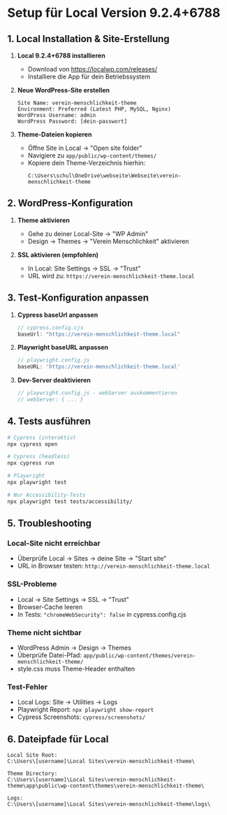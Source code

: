 # Setup für Local Version 9.2.4+6788

## 1. Local Installation & Site-Erstellung

1. **Local 9.2.4+6788 installieren**
   - Download von https://localwp.com/releases/
   - Installiere die App für dein Betriebssystem

2. **Neue WordPress-Site erstellen**
   ```
   Site Name: verein-menschlichkeit-theme
   Environment: Preferred (Latest PHP, MySQL, Nginx)
   WordPress Username: admin
   WordPress Password: [dein-passwort]
   ```

3. **Theme-Dateien kopieren**
   - Öffne Site in Local → "Open site folder"
   - Navigiere zu `app/public/wp-content/themes/`
   - Kopiere dein Theme-Verzeichnis hierhin:
     ```
     C:\Users\schul\OneDrive\webseite\Webseite\verein-menschlichkeit-theme
     ```

## 2. WordPress-Konfiguration

1. **Theme aktivieren**
   - Gehe zu deiner Local-Site → "WP Admin"
   - Design → Themes → "Verein Menschlichkeit" aktivieren

2. **SSL aktivieren (empfohlen)**
   - In Local: Site Settings → SSL → "Trust"
   - URL wird zu: `https://verein-menschlichkeit-theme.local`

## 3. Test-Konfiguration anpassen

1. **Cypress baseUrl anpassen**
   ```javascript
   // cypress.config.cjs
   baseUrl: "https://verein-menschlichkeit-theme.local"
   ```

2. **Playwright baseURL anpassen**
   ```javascript
   // playwright.config.js
   baseURL: 'https://verein-menschlichkeit-theme.local'
   ```

3. **Dev-Server deaktivieren**
   ```javascript
   // playwright.config.js - webServer auskommentieren
   // webServer: { ... }
   ```

## 4. Tests ausführen

```bash
# Cypress (interaktiv)
npx cypress open

# Cypress (headless)
npx cypress run

# Playwright
npx playwright test

# Nur Accessibility-Tests
npx playwright test tests/accessibility/
```

## 5. Troubleshooting

### Local-Site nicht erreichbar
- Überprüfe Local → Sites → deine Site → "Start site"
- URL in Browser testen: `http://verein-menschlichkeit-theme.local`

### SSL-Probleme
- Local → Site Settings → SSL → "Trust"
- Browser-Cache leeren
- In Tests: `"chromeWebSecurity": false` in cypress.config.cjs

### Theme nicht sichtbar
- WordPress Admin → Design → Themes
- Überprüfe Datei-Pfad: `app/public/wp-content/themes/verein-menschlichkeit-theme/`
- style.css muss Theme-Header enthalten

### Test-Fehler
- Local Logs: Site → Utilities → Logs
- Playwright Report: `npx playwright show-report`
- Cypress Screenshots: `cypress/screenshots/`

## 6. Dateipfade für Local

```
Local Site Root: 
C:\Users\[username]\Local Sites\verein-menschlichkeit-theme\

Theme Directory:
C:\Users\[username]\Local Sites\verein-menschlichkeit-theme\app\public\wp-content\themes\verein-menschlichkeit-theme\

Logs:
C:\Users\[username]\Local Sites\verein-menschlichkeit-theme\logs\
```
